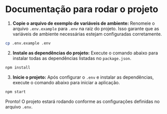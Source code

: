 # Documentação para rodar o projeto

1. **Copie o arquivo de exemplo de variáveis de ambiente:**
  Renomeie o arquivo `.env.example` para `.env` na raiz do projeto. Isso garante que as variáveis de ambiente necessárias estejam configuradas corretamente.

  ```bash
  cp .env.example .env
  ```

2. **Instale as dependências do projeto:**
  Execute o comando abaixo para instalar todas as dependências listadas no `package.json`.

  ```bash
  npm install
  ```

3. **Inicie o projeto:**
  Após configurar o `.env` e instalar as dependências, execute o comando abaixo para iniciar a aplicação.

  ```bash
  npm start
  ```

Pronto! O projeto estará rodando conforme as configurações definidas no arquivo `.env`.